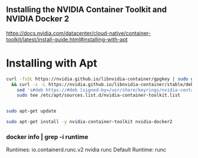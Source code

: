 ## Installing the NVIDIA Container Toolkit and NVIDIA Docker 2

https://docs.nvidia.com/datacenter/cloud-native/container-toolkit/latest/install-guide.html#installing-with-apt


# Installing with Apt
```bash
curl -fsSL https://nvidia.github.io/libnvidia-container/gpgkey | sudo gpg --dearmor -o /usr/share/keyrings/nvidia-container-toolkit-keyring.gpg \
  && curl -s -L https://nvidia.github.io/libnvidia-container/stable/deb/nvidia-container-toolkit.list | \
    sed 's#deb https://#deb [signed-by=/usr/share/keyrings/nvidia-container-toolkit-keyring.gpg] https://#g' | \
    sudo tee /etc/apt/sources.list.d/nvidia-container-toolkit.list


sudo apt-get update

sudo apt-get install -y nvidia-container-toolkit nvidia-docker2
```


### docker info | grep -i runtime
 Runtimes: io.containerd.runc.v2 nvidia runc
 Default Runtime: runc

